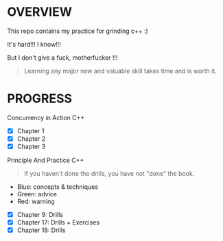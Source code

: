 # OVERVIEW

This repo contains my practice for grinding c++ :)

It's hard!!! I know!!!

But I don't give a fuck, motherfucker !!!

> Learning any major new and valuable skill takes time and is worth it.

# PROGRESS

Concurrency in Action C++

- [x] Chapter 1
- [x] Chapter 2
- [x] Chapter 3

Principle And Practice C++
> If you haven't done the drills, you have not "done" the book.

- Blue: concepts & techniques
- Green: advice
- Red: warning

- [x] Chapter 9: Drills
- [x] Chapter 17: Drills + Exercises
- [x] Chapter 18: Drills
